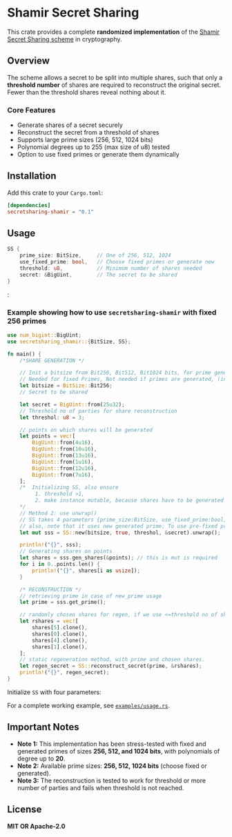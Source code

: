# Shamir Secret Sharing

This crate provides a complete **randomized implementation** of the [Shamir Secret Sharing scheme](https://medium.com/data-science/how-to-share-a-secret-shamirs-secret-sharing-9a18a109a860) in cryptography.

## Overview

The scheme allows a secret to be split into multiple shares, such that only a **threshold number** of shares are required to reconstruct the original secret. Fewer than the threshold shares reveal nothing about it.

### Core Features

- Generate shares of a secret securely
- Reconstruct the secret from a threshold of shares
- Supports large prime sizes (256, 512, 1024 bits)
- Polynomial degrees up to 255 (max size of u8) tested
- Option to use fixed primes or generate them dynamically

## Installation

Add this crate to your `Cargo.toml`:

```toml
[dependencies]
secretsharing-shamir = "0.1"
```

## Usage

```rust
SS {
    prime_size: BitSize,     // One of 256, 512, 1024
    use_fixed_prime: bool,   // Choose fixed primes or generate new
    threshold: u8,           // Minimum number of shares needed
    secret: &BigUint,        // The secret to be shared
}
```

:
### Example showing how to use `secretsharing-shamir` with fixed 256 primes 

```rust
use num_bigint::BigUint;
use secretsharing_shamir::{BitSize, SS};

fn main() {
    /*SHARE GENERATION */

    // Init a bitsize from Bit256, Bit512, Bit1024 bits, for prime generation as well as random polynomial coefficients
    // Needed for fixed Primes, Not needed if primes are generated, (in SS init, set use_fixed_prime argument as false)
    let bitsize = BitSize::Bit256;
    // Secret to be shared

    let secret = BigUint::from(25u32);
    // Threshold no of parties for share reconstruction
    let threshol: u8 = 3;

    // points on which shares will be generated
    let points = vec![
        BigUint::from(4u16),
        BigUint::from(16u16),
        BigUint::from(13u16),
        BigUint::from(1u16),
        BigUint::from(12u16),
        BigUint::from(7u16),
    ];
    /*  Initializing SS, also ensure
         1. threshold >1,
         2. make instance mutable, because shares have to be generated
    */
    // Method 2: use unwrap()
    // SS takes 4 parameters {prime_size:BitSize, use_fixed_prime:bool, threshold:u8, secret:&BigUint}
    // also, note that it uses new generated prime; To use pre-fixed primes, set second argument as true
    let mut sss = SS::new(bitsize, true, threshol, &secret).unwrap();

    println!("{}", sss);
    // Generating shares on points
    let shares = sss.gen_shares(&points); // this is mut is required
    for i in 0..points.len() {
        println!("{}", shares[i as usize]);
    }

    /* RECONSTRUCTION */
    // retrieving prime in case of new_prime usage
    let prime = sss.get_prime();

    // randomly chosen shares for regen, if we use <=threshold no of shares, the secret is not reconstructed properly.
    let rshares = vec![
        shares[5].clone(),
        shares[0].clone(),
        shares[4].clone(),
        shares[1].clone(),
    ];
    // static regeneration method, with prime and chosen shares.
    let regen_secret = SS::reconstruct_secret(prime, &rshares);
    println!("{}", regen_secret);
}

```

Initialize `SS` with four parameters:

For a complete working example, see [`examples/usage.rs`](examples/usage.rs).

## Important Notes

- **Note 1:** This implementation has been stress-tested with fixed and generated primes of sizes **256, 512, and 1024 bits**, with polynomials of degree up to **20**.
- **Note 2:** Available prime sizes: **256, 512, 1024 bits** (choose fixed or generated).
- **Note 3:** The reconstruction is tested to work for threshold or more number of parties and fails when threshold is not reached.

## License

**MIT OR Apache-2.0**